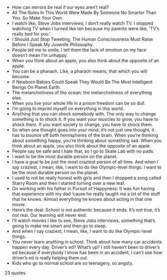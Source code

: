  - How can mirrors be real if our eyes aren’t real?
 - All The Rules In This World Were Made By Someone No Smarter Than You. So Make Your Own.
 - I watch like, Steve Jobs interviews, I don’t really watch TV. I stopped watching TV when I turned like ten because my parents were like, ‘TV’s really bad for you.’
 - I Should Just Stop Tweeting, The Human Consciousness Must Raise Before I Speak My Juvenile Philosophy.
 - People tell me to smile, I tell them the lack of emotion on my face doesn’t mean I’m unhappy.
 - When you think about an apple, you also think about the opposite of an apple.
 - You can be a pharaoh. Like, a pharaoh means, that which you will become.
 - If Newborn Babies Could Speak They Would Be The Most Intelligent Beings On Planet Earth.
 - The melancholiness of the ocean; the melancholiness of everything else.
 - When you live your whole life in a prison freedom can be so dull.
 - I’m going to imprint myself on everything in this world.
 - Anything that you can shock somebody with. The only way to change something is to shock it. If you want your muscles to grow, you have to shock them. If you want society to change, you have to shock them.
 - So when one thought goes into your mind, it’s not just one thought, it has to bounce off both hemispheres of the brain. When you’re thinking about something happy, you’re thinking about something sad. When you think about an apple, you also think about the opposite of an apple.
 - People say be safe and I hate that, so I go to Skate Lab with no pads.
 - I want to be the most durable person on the planet.
 - I have a goal to be just the most craziest person of all time. And when I say craziest, I mean, like, I want to do like Olympic-level things. I want to be the most durable person on the planet.
 - I used to not be really honest with girls and then I dropped a song called Starry Room and then I started turning over a new leaf.
 - On working with his father in Pursuit of Happyness: It was fun having that experience with my dad ’cause he really taught me a lot of the stuff that he knows. Almost everything he knows about acting in that one movie.
 - Here’s the deal: School is not authentic because it ends. It’s not true, it’s not real. Our learning will never end.
 - I’ll watch movies I like to see, Steve Jobs interviews, something that’s going to make me smart and then go to sleep.
 - And when I say craziest, I mean, like, I want to do like Olympic-level things.
 - You never learn anything in school. Think about how many car accidents happen every day. Driver’s ed? What’s up? I still haven’t been to driver’s ed because if everybody I know has been in an accident, I can’t see how driver’s ed is really helping them out.
 - Kids who go to normal school are so teenagery, so angsty.

23 quotes